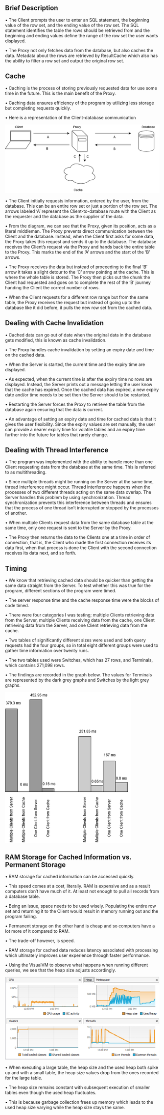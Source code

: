 
## Brief Description
<p>•	The Client prompts the user to enter an SQL statement, the beginning value of the row set, and the ending value of the row set. 
The SQL statement identifies the table the rows should be retrieved from and the beginning and ending values define the range of the 
row set the user wants displayed.</p>
<p>•	The Proxy not only fetches data from the database, but also caches the data. Metadata about the rows are retrieved by ResultCache 
which also has the ability to filter a row set and output the original row set.</p>

## Cache
<p>•	Caching is the process of storing previously requested data for use some time in the future. This is the main benefit of the 
Proxy.</p>
<p>•	Caching data ensures efficiency of the program by utilizing less storage but completing requests quickly.</p>
<p>•	Here is a representation of the Client-database communication</p>

![alt text](https://github.com/gopai/proxy/blob/master/Proxy.png)

<p>•	The Client initially requests information, entered by the user, from the database. This can be an entire row set or just a portion 
of the row set. The arrows labeled ‘A’ represent the Client-to-database route with the Client as the requester and the database as the 
supplier of the data.</p>
<p>•	From the diagram, we can see that the Proxy, given its position, acts as a literal middleman. The Proxy prevents direct 
communication between the Client and the database. Instead, when the Client first asks for some data, the Proxy takes this request and 
sends it up to the database. The database receives the Client’s request via the Proxy and hands back the entire table to the Proxy. 
This marks the end of the ‘A’ arrows and the start of the ‘B’ arrows.</p>
<p>•	The Proxy receives the data but instead of proceeding to the final ‘B’ arrow it takes a slight detour to the ‘C’ arrow pointing 
at the cache. This is where the whole table is stored. The Proxy then picks out the chunk the Client had requested and goes on to 
complete the rest of the ‘B’ journey handing the Client the correct number of rows.</p>
<p>•	When the Client requests for a different row range but from the same table, the Proxy receives the request but instead of going 
up to the database like it did before, it pulls the new row set from the cached data.</p> 

## Dealing with Cache Invalidation
<p>•	Cached data can go out of date when the original data in the database gets modified, this is known as cache invalidation.</p>
<p>•	The Proxy handles cache invalidation by setting an expiry date and time on the cached data.</p>
<p>•	When the Server is started, the current time and the expiry time are displayed.</p>
<p>•	As expected, when the current time is after the expiry time no rows are displayed. Instead, the Server prints out a message 
letting the user know that the cache has expired. Once the cached data has expired, a new expiry date and/or time needs to be set then 
the Server should to be restarted.</p>
<p>•	Restarting the Server forces the Proxy to retrieve the table from the database again ensuring that the data is current.</p>
<p>•	An advantage of setting an expiry date and time for cached data is that it gives the user flexibility. Since the expiry values 
are set manually, the user can provide a nearer expiry time for volatile tables and an expiry time further into the future for tables 
that rarely change.</p>

## Dealing with Thread Interference
<p>•	The program was implemented with the ability to handle more than one Client requesting data from the database at the same time. This is referred to as multithreading.</p> 
<p>•	Since multiple threads might be running on the Server at the same time, thread interference might occur. Thread interference happens when the processes of two different threads acting on the same data overlap. The Server handles this problem by using synchronization. Thread synchronization prevents this interference between threads and ensures that the process of one thread isn’t interrupted or stopped by the processes of another.</p>
<p>•  When multiple Clients request data from the same database table at the same time, only one request is sent to the Server by the Proxy.</p>
<p>•	The Proxy then returns the data to the Clients one at a time in order of connection, that is, the Client who made the first connection receives its data first, when that process is done the Client with the second connection receives its data next, and so forth.</p>

## Timing
<p>•	We know that retrieving cached data should be quicker than getting the same data straight from the Server. To test whether this was true for the program, different sections of the program were timed.</p>
<p>•	The server response time and the cache response time were the blocks of code timed.</p>
<p>•	There were four categories I was testing; multiple Clients retrieving data from the Server, multiple Clients receiving data from the cache, one Client retrieving data from the Server, and one Client retrieving data from the cache.</p>
<p>•	Two tables of significantly different sizes were used and both query requests had the four groups, so in total eight different groups were used to gather time information over twenty runs.</p>
<p>•	The two tables used were Switches, which has 27 rows, and Terminals, which contains 271,098 rows.</p>
<p>•	The findings are recorded in the graph below. The values for Terminals are represented by the dark grey graphs and Switches by the light grey graphs.</p>

![alt text](https://github.com/gopai/proxy/blob/master/Timing.png)

## RAM Storage for Cached Information vs. Permanent Storage
<p>•	RAM storage for cached information can be accessed quickly.</p>
<p>•	This speed comes at a cost, literally. RAM is expensive and as a result computers don’t have much of it. At least not enough to 
pull all records from a database table.</p> 
<p>•	Being an issue, space needs to be used wisely. Populating the entire row set and returning it to the Client would result in 
memory running out and the program failing.</p>
<p>•	Permanent storage on the other hand is cheap and so computers have a lot more of it compared to RAM.</p>
<p>•	The trade-off however, is speed.</p>
<p>•	RAM storage for cached data reduces latency associated with processing which ultimately improves user experience through faster 
performance.</p>
<p>•	Using the VisualVM to observe what happens when running different queries, we see that the heap size adjusts accordingly.</p>

![alt text](https://github.com/gopai/proxy/blob/master/VisualVM.png)

<p>•	When executing a large table, the heap size and the used heap both spike up and with a small table, the heap size values drop from the ones recorded for the large table.</p>
<p>•	The heap size remains constant with subsequent execution of smaller tables even though the used heap fluctuates.</p>
<p>•	This is because garbage collection frees up memory which leads to the used heap size varying while the heap size stays the same.</p>
